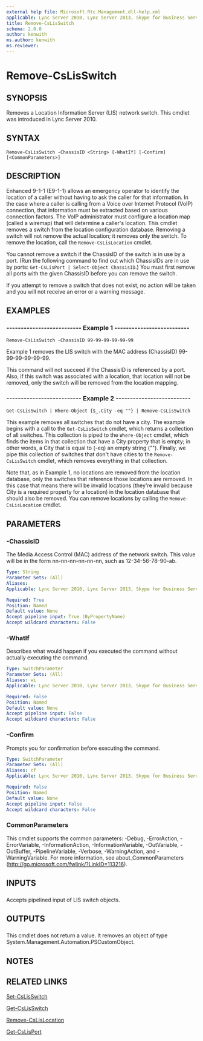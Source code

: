 ```yaml
---
external help file: Microsoft.Rtc.Management.dll-help.xml
applicable: Lync Server 2010, Lync Server 2013, Skype for Business Server 2015, Skype for Business Server 2019
title: Remove-CsLisSwitch
schema: 2.0.0
author: kenwith
ms.author: kenwith
ms.reviewer:
---
```


# Remove-CsLisSwitch

## SYNOPSIS
Removes a Location Information Server (LIS) network switch.
This cmdlet was introduced in Lync Server 2010.


## SYNTAX

```
Remove-CsLisSwitch -ChassisID <String> [-WhatIf] [-Confirm] [<CommonParameters>]
```

## DESCRIPTION
Enhanced 9-1-1 (E9-1-1) allows an emergency operator to identify the location of a caller without having to ask the caller for that information.
In the case where a caller is calling from a Voice over Internet Protocol (VoIP) connection, that information must be extracted based on various connection factors.
The VoIP administrator must configure a location map (called a wiremap) that will determine a caller's location.
This cmdlet removes a switch from the location configuration database.
Removing a switch will not remove the actual location; it removes only the switch.
To remove the location, call the `Remove-CsLisLocation` cmdlet.

You cannot remove a switch if the ChassisID of the switch is in use by a port.
(Run the following command to find out which ChassisIDs are in use by ports: `Get-CsLisPort | Select-Object ChassisID`.) You must first remove all ports with the given ChassisID before you can remove the switch.

If you attempt to remove a switch that does not exist, no action will be taken and you will not receive an error or a warning message.


## EXAMPLES

### -------------------------- Example 1 --------------------------
```
Remove-CsLisSwitch -ChassisID 99-99-99-99-99-99
```

Example 1 removes the LIS switch with the MAC address (ChassisID) 99-99-99-99-99-99.

This command will not succeed if the ChassisID is referenced by a port.
Also, if this switch was associated with a location, that location will not be removed, only the switch will be removed from the location mapping.


### -------------------------- Example 2 --------------------------
```
Get-CsLisSwitch | Where-Object {$_.City -eq ""} | Remove-CsLisSwitch
```

This example removes all switches that do not have a city.
The example begins with a call to the `Get-CsLisSwitch` cmdlet, which returns a collection of all switches.
This collection is piped to the `Where-Object` cmdlet, which finds the items in that collection that have a City property that is empty; in other words, a City that is equal to (-eq) an empty string ("").
Finally, we pipe this collection of switches that don't have cities to the `Remove-CsLisSwitch` cmdlet, which removes everything in that collection.

Note that, as in Example 1, no locations are removed from the location database, only the switches that reference those locations are removed.
In this case that means there will be invalid locations (they're invalid because City is a required property for a location) in the location database that should also be removed.
You can remove locations by calling the `Remove-CsLisLocation` cmdlet.


## PARAMETERS

### -ChassisID
The Media Access Control (MAC) address of the network switch.
This value will be in the form nn-nn-nn-nn-nn-nn, such as 12-34-56-78-90-ab.

```yaml
Type: String
Parameter Sets: (All)
Aliases: 
Applicable: Lync Server 2010, Lync Server 2013, Skype for Business Server 2015, Skype for Business Server 2019

Required: True
Position: Named
Default value: None
Accept pipeline input: True (ByPropertyName)
Accept wildcard characters: False
```

### -WhatIf
Describes what would happen if you executed the command without actually executing the command.

```yaml
Type: SwitchParameter
Parameter Sets: (All)
Aliases: wi
Applicable: Lync Server 2010, Lync Server 2013, Skype for Business Server 2015, Skype for Business Server 2019

Required: False
Position: Named
Default value: None
Accept pipeline input: False
Accept wildcard characters: False
```

### -Confirm
Prompts you for confirmation before executing the command.

```yaml
Type: SwitchParameter
Parameter Sets: (All)
Aliases: cf
Applicable: Lync Server 2010, Lync Server 2013, Skype for Business Server 2015, Skype for Business Server 2019

Required: False
Position: Named
Default value: None
Accept pipeline input: False
Accept wildcard characters: False
```

### CommonParameters
This cmdlet supports the common parameters: -Debug, -ErrorAction, -ErrorVariable, -InformationAction, -InformationVariable, -OutVariable, -OutBuffer, -PipelineVariable, -Verbose, -WarningAction, and -WarningVariable. For more information, see about_CommonParameters (http://go.microsoft.com/fwlink/?LinkID=113216).

## INPUTS

###  
Accepts pipelined input of LIS switch objects.

## OUTPUTS

###  
This cmdlet does not return a value.
It removes an object of type System.Management.Automation.PSCustomObject.

## NOTES

## RELATED LINKS

[Set-CsLisSwitch](Set-CsLisSwitch.md)

[Get-CsLisSwitch](Get-CsLisSwitch.md)

[Remove-CsLisLocation](Remove-CsLisLocation.md)

[Get-CsLisPort](Get-CsLisPort.md)

